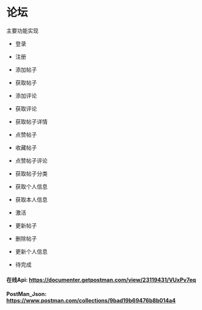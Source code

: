 # 论坛
主要功能实现

* 登录

* 注册

* 添加帖子

* 获取帖子

* 添加评论

* 获取评论

* 获取帖子详情

* 点赞帖子

* 收藏帖子

* 点赞帖子评论

* 获取帖子分类

* 获取个人信息

* 获取本人信息

* 激活
  
* 更新帖子

* 删除帖子

* 更新个人信息

* 待完成

#### 在线Api: https://documenter.getpostman.com/view/23119431/VUxPv7eq

#### PostMan_Json: https://www.postman.com/collections/9bad19b69476b8b014a4
